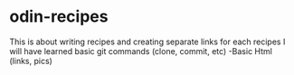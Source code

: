# odin-recipes
This is about writing recipes and creating separate links for each recipes
I will have learned basic git commands (clone, commit, etc)
-Basic Html (links, pics)
